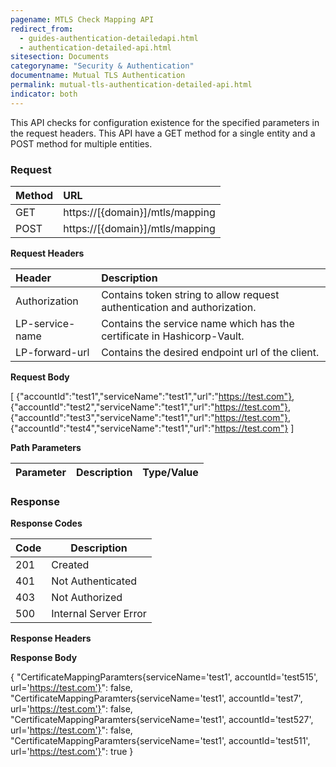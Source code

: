 ```yaml
---
pagename: MTLS Check Mapping API
redirect_from:
  - guides-authentication-detailedapi.html
  - authentication-detailed-api.html
sitesection: Documents
categoryname: "Security & Authentication"
documentname: Mutual TLS Authentication
permalink: mutual-tls-authentication-detailed-api.html
indicator: both
---
```


This API checks for configuration existence for the specified parameters in the request headers.
This API have a GET method for a single entity and a POST method for multiple entities.

### Request

 |Method|      URL|  
 |:--------  |:---  |
 |GET|  https://[{domain}]/mtls/mapping  |
 |POST|  https://[{domain}]/mtls/mapping  |

**Request Headers**

 |Header         |Description  |
 |:------|        :--------  |
 |Authorization|    Contains token string to allow request authentication and authorization.  |
 |LP-service-name|  Contains the service name which has the certificate in Hashicorp-Vault.  |
 |LP-forward-url|   Contains the desired endpoint url of the client.  |

**Request Body**

[
{"accountId":"test1","serviceName":"test1","url":"https://test.com"},
{"accountId":"test2","serviceName":"test1","url":"https://test.com"},
{"accountId":"test3","serviceName":"test1","url":"https://test.com"},
{"accountId":"test4","serviceName":"test1","url":"https://test.com"}
]

**Path Parameters**

 |Parameter|  Description|  Type/Value |
 |:------    |:--------    |:--------|

### Response

**Response Codes** 

| Code | Description           |
|------|-----------------------|
| 201  | Created               |
| 401  | Not Authenticated     |
| 403  | Not Authorized        |
| 500  | Internal Server Error |

**Response Headers**

**Response Body**

{
    "CertificateMappingParamters{serviceName='test1', accountId='test515', url='https://test.com'}": false,
    "CertificateMappingParamters{serviceName='test1', accountId='test7', url='https://test.com'}": false,
    "CertificateMappingParamters{serviceName='test1', accountId='test527', url='https://test.com'}": false,
    "CertificateMappingParamters{serviceName='test1', accountId='test511', url='https://test.com'}": true
}
